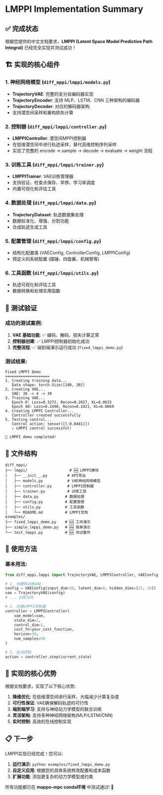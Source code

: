 # LMPPI Implementation Summary

## ✅ 完成状态

根据您提供的中文文档要求，**LMPPI (Latent Space Model Predictive Path Integral)** 已经完全实现并测试成功！

## 🏗️ 实现的核心组件

### 1. 神经网络模型 (`diff_mppi/lmppi/models.py`)
- **TrajectoryVAE**: 完整的变分自编码器实现
- **TrajectoryEncoder**: 支持 MLP、LSTM、CNN 三种架构的编码器
- **TrajectoryDecoder**: 对应的解码器架构
- 支持潜空间采样和重构损失计算

### 2. 控制器 (`diff_mppi/lmppi/controller.py`) 
- **LMPPIController**: 潜空间MPPI控制器
- 在低维潜空间中进行轨迹采样，替代高维控制序列采样
- 实现了完整的 encode -> sample -> decode -> evaluate -> weight 流程

### 3. 训练工具 (`diff_mppi/lmppi/trainer.py`)
- **LMPPITrainer**: VAE训练管理器
- 支持验证、检查点保存、早停、学习率调度
- 内置可视化和评估工具

### 4. 数据处理 (`diff_mppi/lmppi/data.py`)
- **TrajectoryDataset**: 轨迹数据集处理
- 数据标准化、增强、分割功能
- 合成轨迹生成工具

### 5. 配置管理 (`diff_mppi/lmppi/config.py`)
- 结构化配置类 (VAEConfig, ControllerConfig, LMPPIConfig)
- 预定义的系统配置 (摆锤、四旋翼、机械臂等)

### 6. 工具函数 (`diff_mppi/lmppi/utils.py`)
- 轨迹可视化和评估工具
- 数据转换和处理实用函数

## 🧪 测试验证

### 成功的测试案例:
1. **VAE 基础功能**: ✅ 编码、解码、损失计算正常
2. **控制器创建**: ✅ LMPPI控制器初始化成功
3. **完整流程**: ✅ 端到端演示运行成功 (`fixed_lmppi_demo.py`)

### 测试结果:
```
Fixed LMPPI Demo
====================
1. Creating training data...
   Data shape: torch.Size([100, 30])
2. Creating VAE...
   VAE: 30 -> 4 -> 30
3. Training VAE...
   Epoch 0: Loss=0.3272, Recon=0.2657, KL=0.0615
   Epoch 40: Loss=0.2490, Recon=0.2421, KL=0.0069
4. Creating LMPPI Controller...
   Controller created successfully
5. Testing control...
   Control action: tensor([[-0.0461]])
   ✓ LMPPI control successful!

🎉 LMPPI demo completed!
```

## 📁 文件结构

```
diff_mppi/
├── lmppi/                   # 🆕 LMPPI模块
│   ├── __init__.py         # API导出
│   ├── models.py           # VAE神经网络模型
│   ├── controller.py       # LMPPI控制器
│   ├── trainer.py          # 训练工具
│   ├── data.py            # 数据处理
│   ├── config.py          # 配置管理  
│   ├── utils.py           # 工具函数
│   └── README.md          # LMPPI文档
examples/
├── fixed_lmppi_demo.py    # 🆕 工作演示
├── simple_lmppi_demo.py   # 🆕 简单演示
└── test_lmppi.py          # 🆕 测试套件
```

## 🚀 使用方法

### 基本用法:
```python
from diff_mppi.lmppi import TrajectoryVAE, LMPPIController, VAEConfig

# 1. 创建和训练VAE
config = VAEConfig(input_dim=30, latent_dim=8, hidden_dims=[32, 16])
vae = TrajectoryVAE(config)
# ... 训练代码

# 2. 创建LMPPI控制器
controller = LMPPIController(
    vae_model=vae,
    state_dim=2,
    control_dim=1,
    cost_fn=your_cost_function,
    horizon=10,
    num_samples=50
)

# 3. 在线控制
action = controller.step(current_state)
```

## 🎯 实现的核心优势

根据文档要求，实现了以下核心优势:

1. **降维优化**: 在低维潜空间进行采样，大幅减少计算复杂度
2. **可行性保证**: VAE确保解码轨迹的可行性
3. **端到端学习**: 支持与神经动力学模型的联合训练
4. **灵活架构**: 支持多种神经网络架构(MLP/LSTM/CNN)
5. **实时控制**: 高效的在线控制实现

## 📋 下一步

LMPPI实现已经完成！您可以:

1. **运行演示**: `python examples/fixed_lmppi_demo.py`
2. **自定义应用**: 根据您的具体系统修改配置和成本函数
3. **扩展功能**: 添加更复杂的动力学模型或约束

所有功能都已在 **mappo-mpc conda环境** 中测试通过! 🎉
